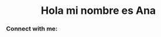 <h1 align="center">Hola mi nombre es Ana</h1>
<h3 align="left">Connect with me:</h3>
<p align="left">
</p>

